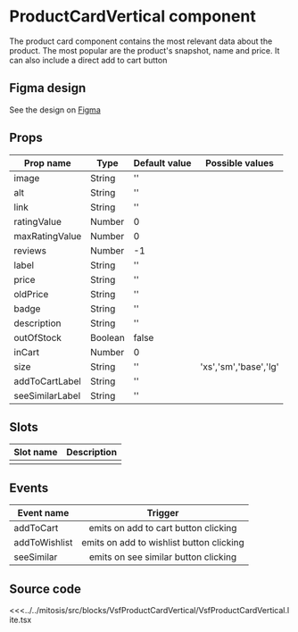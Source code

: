 # ProductCardVertical component

The product card component contains the most relevant data about the product. The most popular are the product's snapshot, name and price. It can also include a direct add to cart button

## Figma design

See the design on [Figma](https://www.figma.com/file/CWOkbpne0tDpSenT4ZEUTQ/%F0%9F%9B%A0-SFUI-2.0-%7C-Development?node-id=14013%3A45717)

## Props

| Prop name    | Type     | Default value | Possible values                        |
| ------------ | -------- | ------------- | -------------------------------------- |
| image         | String   | ''            |                                        |
| alt           | String   | ''            |                                        |
| link          | String   | ''            |                                        |
| ratingValue   | Number   | 0             |                                        |
| maxRatingValue| Number   | 0             |                                        |
| reviews       | Number    | -1         |                                        |
| label         | String    | ''         |                                        |
| price         | String    | ''        |                                        |
| oldPrice     | String     | ''         |                                        |
| badge        | String     | ''         |                                        |
| description   | String    | ''            |                                        |
| outOfStock    | Boolean   | false           |                                        |
| inCart         | Number   | 0           |                                        |
| size          | String    | ''            |  'xs','sm','base','lg'                 |
| addToCartLabel | String   | ''             |                                        |
| seeSimilarLabel| String   | ''            |                                        |


## Slots

| Slot name |            Description            |
| --------- | :-------------------------------: |
|           |                                   |

## Events

| Event name        |            Trigger             |
| ----------------- | :----------------------------: |
| addToCart         | emits on add to cart button clicking    |
| addToWishlist     | emits on add to wishlist button clicking    |
| seeSimilar        | emits on see similar button clicking    |


## Source code

<<<../../mitosis/src/blocks/VsfProductCardVertical/VsfProductCardVertical.lite.tsx
